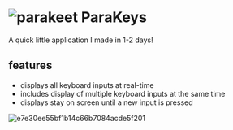 # ![parakeet](https://github.com/wewewe08/parakeys_app/assets/31106392/25c248a9-fdfe-4875-8dbe-59b6777b1b19) ParaKeys 

A quick little application I made in 1-2 days!

## features
- displays all keyboard inputs at real-time
- includes display of multiple keyboard inputs at the same time
- displays stay on screen until a new input is pressed

![e7e30ee55bf1b14c66b7084acde5f201](https://github.com/wewewe08/parakeys_app/assets/31106392/36619140-a1be-4c33-84f8-4da04126a9bb)
